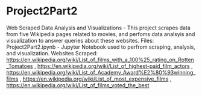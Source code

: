 # Project2Part2
Web Scraped Data Analysis and Visualizations - This project scrapes data from five Wikipedia pages related to movies, and perfoms data analsyis and visualization to answer queries about these websites. Files: Project2Part2.ipynb - Jupyter Notebook used to perfrom scraping, analysis, and visualization. Websites Scraped: https://en.wikipedia.org/wiki/List_of_films_with_a_100%25_rating_on_Rotten_Tomatoes , https://en.wikipedia.org/wiki/List_of_highest-paid_film_actors , https://en.wikipedia.org/wiki/List_of_Academy_Award%E2%80%93winning_films , https://en.wikipedia.org/wiki/List_of_most_expensive_films , https://en.wikipedia.org/wiki/List_of_films_voted_the_best
